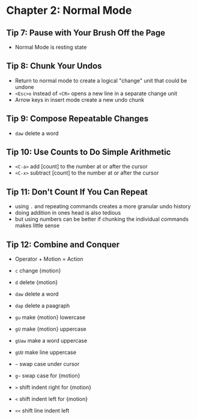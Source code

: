 # Chapter 2: Normal Mode

## Tip 7: Pause with Your Brush Off the Page

- Normal Mode is resting state

## Tip 8: Chunk Your Undos

- Return to normal mode to create a logical "change" unit that could be undone
- `<Esc>o` instead of `<CR>` opens a new line in a separate change unit
- Arrow keys in insert mode create a new undo chunk

## Tip 9: Compose Repeatable Changes

- `daw` delete a word

## Tip 10: Use Counts to Do Simple Arithmetic

- `<C-a>` add [count] to the number at or after the cursor
- `<C-x>` subtract [count] to the number at or after the cursor

## Tip 11: Don't Count If You Can Repeat

- using `.` and repeating commands creates a more granular undo history
- doing addition in ones head is also tedious
- but using numbers can be better if chunking the individual commands makes
  little sense

## Tip 12: Combine and Conquer

- Operator + Motion = Action

- `c` change {motion}
- `d` delete {motion}
- `daw` delete a word
- `dap` delete a paagraph
- `gu` make {motion} lowercase
- `gU` make {motion} uppercase
- `gUaw` make a word uppercase
- `gUU` make line uppercase
- `~` swap case under cursor
- `g~` swap case for {motion}
- `>` shift indent right for {motion}
- `<` shift indent left for {motion}
- `<<` shift line indent left
